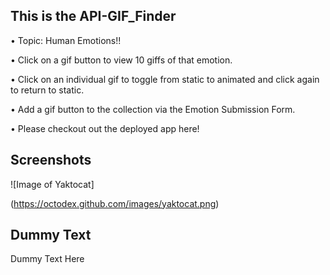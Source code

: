 ## This is the API-GIF_Finder

• Topic: Human Emotions!!

• Click on a gif button to view 10 giffs of that emotion.

• Click on an individual gif to toggle from static to animated and click again to return to static.

• Add a gif button to the collection via the Emotion Submission Form.

• Please checkout out the deployed app here!

## Screenshots

![Image of Yaktocat]

(https://octodex.github.com/images/yaktocat.png)

## Dummy Text

Dummy Text Here


